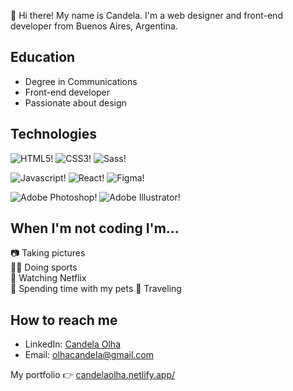 👋 Hi there! My name is Candela. I'm a web designer and front-end developer from Buenos Aires, Argentina.

## Education

- Degree in Communications
- Front-end developer
- Passionate about design

## Technologies

![HTML5!](https://img.shields.io/badge/HTML5-E34F26?style=for-the-badge&logo=html5&logoColor=white)
![CSS3!](https://img.shields.io/badge/CSS3-1572B6?style=for-the-badge&logo=css3&logoColor=white)
![Sass!](https://img.shields.io/badge/Sass-CC6699?style=for-the-badge&logo=sass&logoColor=white)

![Javascript!](https://img.shields.io/badge/JavaScript-323330?style=for-the-badge&logo=javascript&logoColor=F7DF1E)
![React!](https://img.shields.io/badge/React-20232A?style=for-the-badge&logo=react&logoColor=61DAFB)
![Figma!](https://img.shields.io/badge/Figma-F24E1E?style=for-the-badge&logo=figma&logoColor=white)

![Adobe Photoshop!](https://img.shields.io/badge/Adobe%20Photoshop-31A8FF?style=for-the-badge&logo=Adobe%20Photoshop&logoColor=black)
![Adobe Illustrator!](https://img.shields.io/badge/Adobe%20Illustrator-FF9A00?style=for-the-badge&logo=adobe%20illustrator&logoColor=white)

## When I'm not coding I'm...

📷 Taking pictures   
🏃‍♀️ Doing sports  
🍿 Watching Netflix  
🐶 Spending time with my pets
🛫 Traveling

## How to reach me

- LinkedIn: [Candela Olha](https://www.linkedin.com/in/candela-olha/)
- Email: [olhacandela@gmail.com](mailto:olhacandela@gmail.com)

My portfolio 👉 [candelaolha.netlify.app/](https://candelaolha.netlify.app/)
